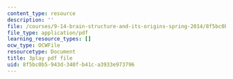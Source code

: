 ```yaml
---
content_type: resource
description: ''
file: /courses/9-14-brain-structure-and-its-origins-spring-2014/8f5bc0b5943d340fb41ca3933e973796_555120.pdf
file_type: application/pdf
learning_resource_types: []
ocw_type: OCWFile
resourcetype: Document
title: 3play pdf file
uid: 8f5bc0b5-943d-340f-b41c-a3933e973796
---
```

